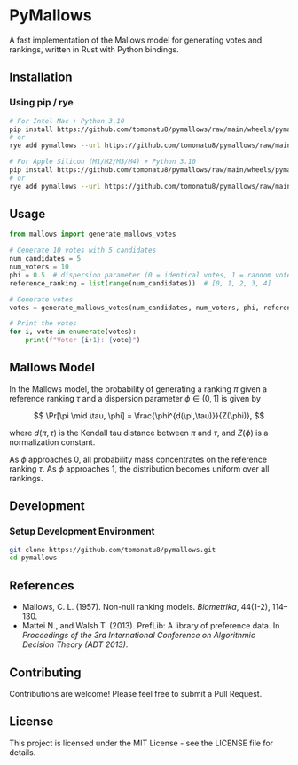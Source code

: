 # PyMallows

A fast implementation of the Mallows model for generating votes and rankings, written in Rust with Python bindings.

## Installation

### Using pip / rye

```bash
# For Intel Mac + Python 3.10
pip install https://github.com/tomonatu8/pymallows/raw/main/wheels/pymallows-0.1.0-cp310-cp310-macosx_10_12_x86_64.whl
# or
rye add pymallows --url https://github.com/tomonatu8/pymallows/raw/main/wheels/pymallows-0.1.0-cp310-cp310-macosx_10_12_x86_64.whl

# For Apple Silicon (M1/M2/M3/M4) + Python 3.10
pip install https://github.com/tomonatu8/pymallows/raw/main/wheels/pymallows-0.1.0-cp310-cp310-macosx_11_0_arm64.whl
# or
rye add pymallows --url https://github.com/tomonatu8/pymallows/raw/main/wheels/pymallows-0.1.0-cp310-cp310-macosx_11_0_arm64.whl
```

## Usage

```python
from mallows import generate_mallows_votes

# Generate 10 votes with 5 candidates
num_candidates = 5
num_voters = 10
phi = 0.5  # dispersion parameter (0 = identical votes, 1 = random votes)
reference_ranking = list(range(num_candidates))  # [0, 1, 2, 3, 4]

# Generate votes
votes = generate_mallows_votes(num_candidates, num_voters, phi, reference_ranking)

# Print the votes
for i, vote in enumerate(votes):
    print(f"Voter {i+1}: {vote}")
```

## Mallows Model
In the Mallows model, the probability of generating a ranking $\pi$ given a reference ranking $\tau$ and a dispersion parameter $\phi \in (0,1]$ is given by

$$
    \Pr[\pi \mid \tau, \phi] = \frac{\phi^{d(\pi,\tau)}}{Z(\phi)},
$$

where $d(\pi,\tau)$ is the Kendall tau distance between $\pi$ and $\tau$, and $Z(\phi)$ is a normalization constant.

As $\phi$ approaches $0$, all probability mass concentrates on the reference ranking $\tau$. As $\phi$ approaches $1$, the distribution becomes uniform over all rankings.

## Development

### Setup Development Environment

```bash
git clone https://github.com/tomonatu8/pymallows.git
cd pymallows
```

## References
- Mallows, C. L. (1957). Non-null ranking models. *Biometrika*, 44(1-2), 114–130.
- Mattei N., and Walsh T. (2013). PrefLib: A library of preference data. In *Proceedings of the 3rd International Conference on Algorithmic Decision Theory (ADT 2013)*.


## Contributing

Contributions are welcome! Please feel free to submit a Pull Request.

## License

This project is licensed under the MIT License - see the LICENSE file for details.
